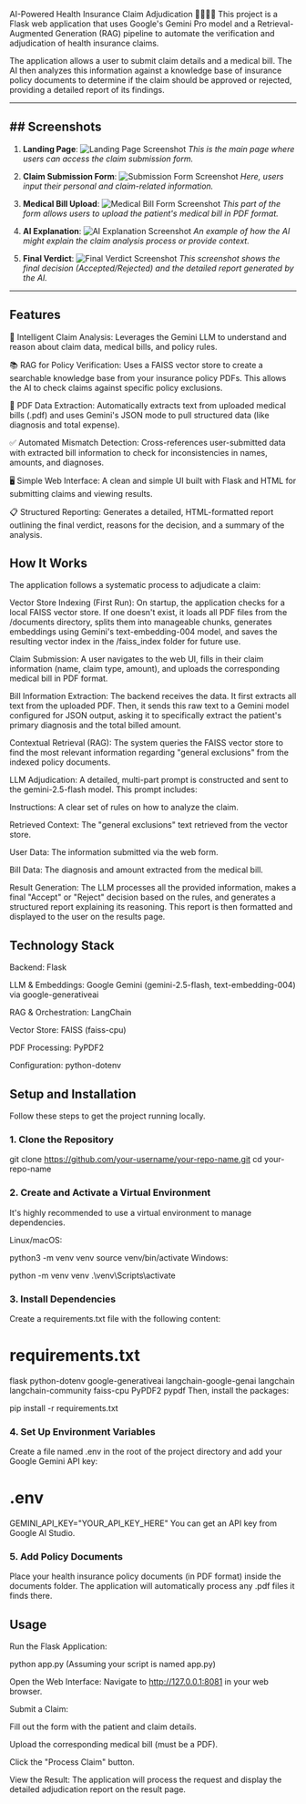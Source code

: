 AI-Powered Health Insurance Claim Adjudication 🧑‍⚕️📄✨
This project is a Flask web application that uses Google's Gemini Pro model and a Retrieval-Augmented Generation (RAG) pipeline to automate the verification and adjudication of health insurance claims.

The application allows a user to submit claim details and a medical bill. The AI then analyzes this information against a knowledge base of insurance policy documents to determine if the claim should be approved or rejected, providing a detailed report of its findings.

***

## ## Screenshots

1.  **Landing Page**:
    ![Landing Page Screenshot](https://i.imgur.com/your_landing_page_screenshot.png)
    *This is the main page where users can access the claim submission form.*

2.  **Claim Submission Form**:
    ![Submission Form Screenshot](https://i.imgur.com/your_submission_form_screenshot.png)
    *Here, users input their personal and claim-related information.*

3.  **Medical Bill Upload**:
    ![Medical Bill Form Screenshot](https://i.imgur.com/your_medical_bill_form_screenshot.png)
    *This part of the form allows users to upload the patient's medical bill in PDF format.*

4.  **AI Explanation**:
    ![AI Explanation Screenshot](https://i.imgur.com/your_ai_explanation_screenshot.png)
    *An example of how the AI might explain the claim analysis process or provide context.*

5.  **Final Verdict**:
    ![Final Verdict Screenshot](https://i.imgur.com/your_final_verdict_screenshot.png)
    *This screenshot shows the final decision (Accepted/Rejected) and the detailed report generated by the AI.*

***

## Features
🤖 Intelligent Claim Analysis: Leverages the Gemini LLM to understand and reason about claim data, medical bills, and policy rules.

📚 RAG for Policy Verification: Uses a FAISS vector store to create a searchable knowledge base from your insurance policy PDFs. This allows the AI to check claims against specific policy exclusions.

📄 PDF Data Extraction: Automatically extracts text from uploaded medical bills (.pdf) and uses Gemini's JSON mode to pull structured data (like diagnosis and total expense).

✅ Automated Mismatch Detection: Cross-references user-submitted data with extracted bill information to check for inconsistencies in names, amounts, and diagnoses.

🖥️ Simple Web Interface: A clean and simple UI built with Flask and HTML for submitting claims and viewing results.

📋 Structured Reporting: Generates a detailed, HTML-formatted report outlining the final verdict, reasons for the decision, and a summary of the analysis.

## How It Works
The application follows a systematic process to adjudicate a claim:

Vector Store Indexing (First Run): On startup, the application checks for a local FAISS vector store. If one doesn't exist, it loads all PDF files from the /documents directory, splits them into manageable chunks, generates embeddings using Gemini's text-embedding-004 model, and saves the resulting vector index in the /faiss_index folder for future use.

Claim Submission: A user navigates to the web UI, fills in their claim information (name, claim type, amount), and uploads the corresponding medical bill in PDF format.

Bill Information Extraction: The backend receives the data. It first extracts all text from the uploaded PDF. Then, it sends this raw text to a Gemini model configured for JSON output, asking it to specifically extract the patient's primary diagnosis and the total billed amount.

Contextual Retrieval (RAG): The system queries the FAISS vector store to find the most relevant information regarding "general exclusions" from the indexed policy documents.

LLM Adjudication: A detailed, multi-part prompt is constructed and sent to the gemini-2.5-flash model. This prompt includes:

Instructions: A clear set of rules on how to analyze the claim.

Retrieved Context: The "general exclusions" text retrieved from the vector store.

User Data: The information submitted via the web form.

Bill Data: The diagnosis and amount extracted from the medical bill.

Result Generation: The LLM processes all the provided information, makes a final "Accept" or "Reject" decision based on the rules, and generates a structured report explaining its reasoning. This report is then formatted and displayed to the user on the results page.

## Technology Stack
Backend: Flask

LLM & Embeddings: Google Gemini (gemini-2.5-flash, text-embedding-004) via google-generativeai

RAG & Orchestration: LangChain

Vector Store: FAISS (faiss-cpu)

PDF Processing: PyPDF2

Configuration: python-dotenv

## Setup and Installation
Follow these steps to get the project running locally.

### 1. Clone the Repository


git clone https://github.com/your-username/your-repo-name.git
cd your-repo-name
### 2. Create and Activate a Virtual Environment
It's highly recommended to use a virtual environment to manage dependencies.

Linux/macOS:



python3 -m venv venv
source venv/bin/activate
Windows:



python -m venv venv
.\venv\Scripts\activate
### 3. Install Dependencies
Create a requirements.txt file with the following content:



# requirements.txt
flask
python-dotenv
google-generativeai
langchain-google-genai
langchain
langchain-community
faiss-cpu
PyPDF2
pypdf
Then, install the packages:



pip install -r requirements.txt
### 4. Set Up Environment Variables
Create a file named .env in the root of the project directory and add your Google Gemini API key:


# .env
GEMINI_API_KEY="YOUR_API_KEY_HERE"
You can get an API key from Google AI Studio.

### 5. Add Policy Documents
Place your health insurance policy documents (in PDF format) inside the documents folder. The application will automatically process any .pdf files it finds there.

## Usage
Run the Flask Application:



python app.py
(Assuming your script is named app.py)

Open the Web Interface:
Navigate to http://127.0.0.1:8081 in your web browser.

Submit a Claim:

Fill out the form with the patient and claim details.

Upload the corresponding medical bill (must be a PDF).

Click the "Process Claim" button.

View the Result:
The application will process the request and display the detailed adjudication report on the result page.

